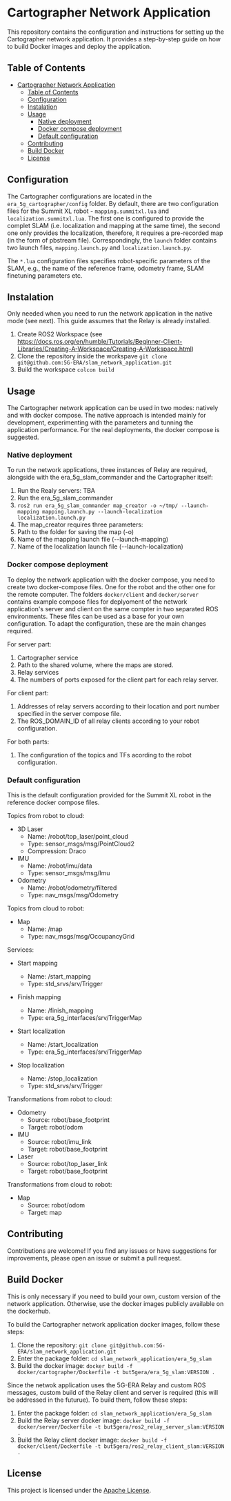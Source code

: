 # Cartographer Network Application

This repository contains the configuration and instructions for setting up the Cartographer network application. It provides a step-by-step guide on how to build Docker images and deploy the application.

## Table of Contents

- [Cartographer Network Application](#cartographer-network-application)
  - [Table of Contents](#table-of-contents)
  - [Configuration](#configuration)
  - [Instalation](#instalation)
  - [Usage](#usage)
    - [Native deployment](#native-deployment)
    - [Docker compose deployment](#docker-compose-deployment)
    - [Default configuration](#default-configuration)
  - [Contributing](#contributing)
  - [Build Docker](#build-docker)
  - [License](#license)



## Configuration

The Cartographer configurations are located in the `era_5g_cartographer/config` folder. By default, there are two configuration files for the Summit XL robot - `mapping.summitxl.lua` and `localization.summitxl.lua`. The first one is configured to provide the complet SLAM (i.e. localization and mapping at the same time), the second one only provides the localization, therefore, it requires a pre-recorded map (in the form of pbstream file). Correspondingly, the `launch` folder contains two launch files, `mapping.launch.py` and `localization.launch.py`. 

The `*.lua` configuration files specifies robot-specific parameters of the SLAM, e.g., the name of the reference frame, odometry frame, SLAM finetuning parameters etc. 

## Instalation

Only needed when you need to run the network application in the native mode (see next). This guide assumes that the Relay is already installed.

1. Create ROS2 Workspace (see https://docs.ros.org/en/humble/Tutorials/Beginner-Client-Libraries/Creating-A-Workspace/Creating-A-Workspace.html)
2. Clone the repository inside the workspave `git clone git@github.com:5G-ERA/slam_network_application.git`
3. Build the workspace `colcon build`

## Usage

The Cartographer network application can be used in two modes: natively and with docker compose. The native approach is intended mainly for development, experimenting with the parameters and tunning the application performance. For the real deployments, the docker compose is suggested. 

### Native deployment

To run the network applications, three instances of Relay are required, alongside with the era_5g_slam_commander and the Cartographer itself:

1. Run the Realy servers: TBA
2. Run the era_5g_slam_commander
  1. `ros2 run era_5g_slam_commander map_creator -o ~/tmp/ --launch-mapping mapping.launch.py --launch-localization localization.launch.py`
3. The map_creator requires three parameters:
  1. Path to the folder for saving the map (-o)
  2. Name of the mapping launch file (--launch-mapping)
  3. Name of the localization launch file (--launch-localization)

### Docker compose deployment

To deploy the network application with the docker compose, you need to create two docker-compose files. One for the robot and the other one for the remote computer. The folders `docker/client` and `docker/server` contains example compose files for deplyoment of the network application's server and client on the same compter in two separated ROS environments. These files can be used as a base for your own configuration. To adapt the configuration, these are the main changes required.

For server part: 

1. Cartographer service
  1. Path to the shared volume, where the maps are stored.
2. Relay services
  1. The numbers of ports exposed for the client part for each relay server.

For client part:

1. Addresses of relay servers according to their location and port number specified in the server compose file.
2. The ROS_DOMAIN_ID of all relay clients according to your robot configuration.

For both parts:

1. The configuration of the topics and TFs acording to the robot configuration.

### Default configuration

This is the default configuration provided for the Summit XL robot in the reference docker compose files.

Topics from robot to cloud:

* 3D Laser
  * Name: /robot/top_laser/point_cloud
  * Type: sensor_msgs/msg/PointCloud2
  * Compression: Draco
* IMU
  * Name: /robot/imu/data
  * Type: sensor_msgs/msg/Imu
* Odometry
  * Name: /robot/odometry/filtered
  * Type: nav_msgs/msg/Odometry

Topics from cloud to robot:

* Map
  * Name: /map
  * Type: nav_msgs/msg/OccupancyGrid

Services:

* Start mapping
  * Name: /start_mapping
  * Type: std_srvs/srv/Trigger

* Finish mapping
  * Name: /finish_mapping
  * Type: era_5g_interfaces/srv/TriggerMap

* Start localization
  * Name: /start_localization
  * Type: era_5g_interfaces/srv/TriggerMap

* Stop localization
  * Name: /stop_localization
  * Type: std_srvs/srv/Trigger


Transformations from robot to cloud:

* Odometry
  * Source: robot/base_footprint
  * Target: robot/odom
* IMU
  * Source: robot/imu_link
  * Target: robot/base_footprint
* Laser
  * Source: robot/top_laser_link
  * Target: robot/base_footprint

Transformations from cloud to robot:

* Map
  * Source: robot/odom
  * Target: map




## Contributing

Contributions are welcome! If you find any issues or have suggestions for improvements, please open an issue or submit a pull request.

## Build Docker

This is only necessary if you need to build your own, custom version of the network application. Otherwise, use the docker images publicly available on the dockerhub. 

To build the Cartographer network application docker images, follow these steps:

1. Clone the repository: `git clone git@github.com:5G-ERA/slam_network_application.git`
2. Enter the package folder: `cd slam_network_application/era_5g_slam`
3. Build the docker image: `docker build -f docker/cartographer/Dockerfile -t but5gera/era_5g_slam:VERSION .`

Since the netwok application uses the 5G-ERA Relay and custom ROS messages, custom build of the Relay client and server is required (this will be addressed in the futurue). To build them, follow these steps:

1. Enter the package folder: `cd slam_network_application/era_5g_slam`
2. Build the Relay server docker image: `docker build -f docker/server/Dockerfile -t but5gera/ros2_relay_server_slam:VERSION .`
3. Build the Relay client docker image: `docker build -f docker/client/Dockerfile -t but5gera/ros2_relay_client_slam:VERSION .`

## License

This project is licensed under the [Apache License](LICENSE).
